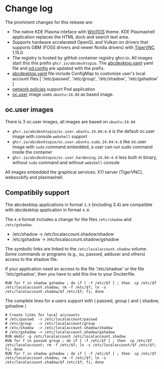 # Change log


The prominent changes for this release are:

* The native KDE Plasma inteface with [Win11OS](https://github.com/yeyushengfan258/Win11OS-kde) theme. KDE Plasmashell application replaces the HTML dock and search text area. 
* Supports hardware accelerated OpenGL and Vulkan on drivers that supports GBM (FOSS drivers and newer Nvidia drivers) with [TigerVNC](https://github.com/TigerVNC/) 1.15.0
* The registry is hosted by gitHub container registry ghcr.io. All images start this this prefix ```ghcr.io/abcdesktopio```. The [abcdesktop.yaml](https://github.com/abcdesktopio/conf/blob/main/kubernetes/abcdesktop-4.0.yaml) yaml file and [od.config](https://github.com/abcdesktopio/conf/blob/main/reference/od.config.4.0) are updated with the prefix.
* [abcdesktop.yaml](https://github.com/abcdesktopio/conf/blob/main/kubernetes/abcdesktop-4.0.yaml) file include ConfigMap to customize user's local account files [ '/etc/passwd', '/etc/group', '/etc/shadow', '/etc/gshadow' ]
* [network policies](https://github.com/abcdesktopio/conf/blob/main/kubernetes/netpol-default-4.0.yaml) support Pod application
* [oc.user](https://raw.githubusercontent.com/abcdesktopio/oc.user/refs/heads/4.0/Dockerfile.ubuntu) image uses ```ubuntu:24.04``` as based image.

## oc.user images

There is 3 oc.user images, all images are based on `ubuntu:24.04` 

- `ghcr.io/abcdesktopio/oc.user.ubuntu.24.04:4.0` is the default oc.user image with console `webshell` support 
- `ghcr.io/abcdesktopio/oc.user.ubuntu.sudo.24.04:4.0` like oc.user image with `sudo` command embedded, a user can run sudo command inside the container
- `ghcr.io/abcdesktopio/oc.user.hardening.24.04:4.0` less built-in binary, without `sudo` command and without `webshell` console

All images embedded the graphical services: X11 server (TigerVNC), websockify and plasmashell.


## Compatibily support

The abcdesktop applications in format `3.X` (including 3.4) are compatible with abcdesktop application in format `4.0`.

The `4.0` format includes a change for the files `/etc/shadow` and `/etc/gshadow`.

- /etc/shadow  -> /etc/localaccount.shadow/shadow
- /etc/gshadow -> /etc/localaccount.shadow/gshadow

The symbolic links are linked to the `/etc/localaccount.shadow` volume. Some commands or programs (e.g., su, passwd, adduser and others) access to the shadow file.

If your application need an access to the file '/etc/shadow' or the file '/etc/gshadow', then you have to add this line to your Dockerfile.

```
RUN for f in shadow gshadow ; do if [ -f /etc/$f ] ; then  cp /etc/$f /etc/localaccount.shadow; rm -f /etc/$f; ln -s /etc/localaccount.shadow/$f /etc/$f; fi; done
```

The complete lines for a users support with ( passwd, group ) and ( shadow, gshadow ) 

```
# Create links for local acccounts
# /etc/passwd  -> /etc/localaccount/passwd
# /etc/group   -> /etc/localaccount/group
# /etc/shadow  -> /etc/localaccount.shadow/shadow
# /etc/gshadow -> /etc/localaccount.shadow/gshadow
RUN mkdir -p /etc/localaccount /etc/localaccount.shadow
RUN for f in passwd group ; do if [ -f /etc/$f ] ; then  cp /etc/$f /etc/localaccount; rm -f /etc/$f; ln -s /etc/localaccount/$f /etc/$f; fi; done
RUN for f in shadow gshadow ; do if [ -f /etc/$f ] ; then  cp /etc/$f /etc/localaccount.shadow; rm -f /etc/$f; ln -s /etc/localaccount.shadow/$f /etc/$f; fi; done
```





